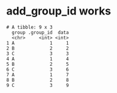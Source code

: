 # add_group_id works

    # A tibble: 9 x 3
      group .group_id  data
      <chr>     <int> <int>
    1 A             1     1
    2 B             2     2
    3 C             3     3
    4 A             1     4
    5 B             2     5
    6 C             3     6
    7 A             1     7
    8 B             2     8
    9 C             3     9


